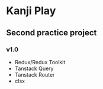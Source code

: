 # Kanji Play
## Second practice project 
### v1.0
- Redux/Redux Toolkit
- Tanstack Query
- Tanstack Router
- clsx
